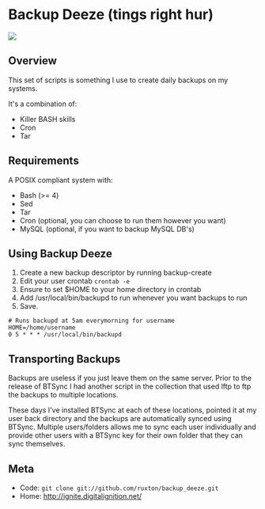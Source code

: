 Backup Deeze (tings right hur)
====================================

![](http://puu.sh/52xnY.png)

Overview
--------

This set of scripts is something I use to create daily backups on my systems.

It's a combination of:
* Killer BASH skills
* Cron
* Tar

Requirements
------------

A POSIX compliant system with:
* Bash (>= 4)
* Sed
* Tar
* Cron (optional, you can choose to run them however you want)
* MySQL (optional, if you want to backup MySQL DB's)

Using Backup Deeze
------------------

1. Create a new backup descriptor by running backup-create
2. Edit your user crontab `crontab -e`
3. Ensure to set $HOME to your home directory in crontab
4. Add /usr/local/bin/backupd to run whenever you want backups to run
5. Save.

```shell
# Runs backupd at 5am everymorning for username
HOME=/home/username
0 5 * * * /usr/local/bin/backupd
```

Transporting Backups
------------------

Backups are useless if you just leave them on the same server.  Prior to the release of BTSync I had another script in the collection that used lftp to ftp the backups to multiple locations.

These days I've installed BTSync at each of these locations, pointed it at my user back directory and the backups are automatically synced using BTSync.  Multiple users/folders allows me to sync each user individually and provide other users with a BTSync key for their own folder that they can sync themselves.

Meta
----

* Code: `git clone git://github.com/ruxton/backup_deeze.git`
* Home: <http://ignite.digitalignition.net/>
